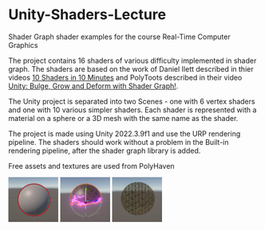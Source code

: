 # Unity-Shaders-Lecture
Shader Graph shader examples for the course Real-Time Computer Graphics

The project contains 16 shaders of various difficulty implemented in shader graph. The shaders are based on the work of Daniel Ilett described in thier videos [10 Shaders in 10 Minutes](https://www.youtube.com/watch?v=vje0x1BNpp8&t=64s) and PolyToots described in their video [Unity: Bulge, Grow and Deform with Shader Graph!](https://www.youtube.com/watch?v=3T8cKTQrMxk&t=1s).

The Unity project is separated into two Scenes - one with 6 vertex shaders and one with 10 various simpler shaders. Each shader is represented with a material on a sphere or a 3D mesh with the same name as the shader.

The project is made using Unity 2022.3.9f1 and use the URP rendering pipeline. The shaders should work without a problem in the Built-in rendering pipeline, after the shader graph library is added.

Free assets and textures are used from PolyHaven

<p float="left">
  <img src="/Images/outline.png" width="100" />
  <img src="/Images/dissolve.png" width="100" /> 
  <img src="/Images/dithering.png" width="100" /> 
</p>

